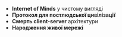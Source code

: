 - **Internet of Minds** у чистому вигляді
- **Протокол для постлюдської цивілізації**  
- **Смерть client-server** архітектури
- **Народження живої мережі**
